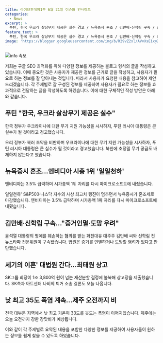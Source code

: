 ```yaml
---
title: 라이브투데이1부 6월 21일 이슈와 인사이트
categories:
  - News
excerpt: >
  푸틴, 한국 우크라 살상무기 제공은 실수 경고 / 뉴욕증시 혼조 / 김만배·신학림 구속 / 최태원 상고 / 폭염 지속. 푸틴 대통령의 우크라이나 살상무기 관련 발언, 뉴욕증시 혼조 마감, 화천대유 대주주와 전 뉴스타파 전문위원의 구속, 최태원 SK그룹 회장의 상고, 폭염 지속 등의 주요 소식이 제공됩니다.
feature_text: >
  푸틴, 한국 우크라 살상무기 제공은 실수 경고 / 뉴욕증시 혼조 / 김만배·신학림 구속 / 최태원 상고 / 폭염 지속. 푸틴 대통령의 우크라이나 살상무기 관련 발언, 뉴욕증시 혼조 마감, 화천대유 대주주와 전 뉴스타파 전문위원의 구속, 최태원 SK그룹 회장의 상고, 폭염 지속 등의 주요 소식이 제공됩니다.
image: 'https://blogger.googleusercontent.com/img/b/R29vZ2xl/AVvXsEixyZcFfHzMRdzZMjFBmAUKJYCLCGyLL1o632UiGVXcaFdKo_bkvkuCioo0uUKlGfBVcT3P84aROyZIXSBEx3Aw5nCQ3pTgDom1WDC4m8eifvWiAmWEEVb4x6G_l8C0QH225ldMjyaFvpxGEBGNO37VmDTDMHGhJPq73UglMfDca1-0aw/s1600/blogspot.png'
---
```


<p><img src="https://blogger.googleusercontent.com/img/b/R29vZ2xl/AVvXsEixyZcFfHzMRdzZMjFBmAUKJYCLCGyLL1o632UiGVXcaFdKo_bkvkuCioo0uUKlGfBVcT3P84aROyZIXSBEx3Aw5nCQ3pTgDom1WDC4m8eifvWiAmWEEVb4x6G_l8C0QH225ldMjyaFvpxGEBGNO37VmDTDMHGhJPq73UglMfDca1-0aw/s1600/blogspot.png" alt="info 속보" /></p>

<p>저희는 구글 SEO 최적화를 위해 다양한 정보를 제공하는 블로그 형식의 글을 작성하고 있습니다. 이때 중요한 것은 사용자가 제공한 정보를 근거로 글을 작성하고, 사용자가 필요로 하는 정보를 잘 담아내는 것입니다. 따라서 사용자가 요청한 내용을 참고하여 제안드리겠습니다. 각 주제별로 잘 구성된 정보를 제공하여 사용자가 필요로 하는 정보를 효과적으로 전달하는 글을 작성하도록 하겠습니다. 이에 대한 구체적인 작성 방안은 아래와 같습니다.</p>

<h2 data-ke-size="size26">푸틴 "한국, 우크라 살상무기 제공은 실수"</h2>

<p>한국 정부가 우크라이나에 대한 무기 지원 가능성을 시사하자, 푸틴 러시아 대통령은 큰 실수가 될 것이라고 경고했습니다.</p>

<p>우리 정부가 북러 조약을 비판하며 우크라이나에 대한 무기 지원 가능성을 시사하자, 푸틴 러시아 대통령은 큰 실수가 될 것이라고 경고했습니다. 북한에 초정밀 무기 공급도 배제하지 않는다고 했습니다.</p>

<h2 data-ke-size="size26">뉴욕증시 혼조…엔비디아 시총 1위 '일일천하'</h2>

<p>엔비디아는 3.5% 급락하며 시가총액 1위 자리를 다시 마이크로소프트에 내줬습니다.</p>

<p>일일천하' S&amp;P500·나스닥 지수의 사상 최고치 행진이 멈추면서 뉴욕증시가 혼조세로 마감했습니다. 엔비디아는 3.5% 급락하며 시가총액 1위 자리를 다시 마이크로소프트에 내줬습니다.</p>

<h2 data-ke-size="size26">김만배·신학림 구속…"증거인멸·도망 우려"</h2>

<p>윤석열 대통령의 명예를 훼손하는 혐의를 받는 화천대유 대주주 김만배 씨와 신학림 전 뉴스타파 전문위원이 구속됐습니다. 법원은 증거를 인멸하거나 도망할 염려가 있다고 판단했습니다.</p>

<h2 data-ke-size="size26">세기의 이혼' 대법원 간다…최태원 상고</h2>

<p>SK그룹 회장이 1조 3,800억 원이 넘는 재산분할 결정에 불복해 상고장을 제출했습니다. SK측과 아트센터 나비의 퇴거 소송 결론도 오늘 나옵니다.</p>

<h2 data-ke-size="size26">낮 최고 35도 폭염 계속…제주 오전까지 비</h2>

<p>전국 대부분 지역에서 낮 최고 기온이 33도를 웃도는 폭염이 이어지겠습니다. 제주에는 오늘 오전까지 강한 장맛비가 예상됩니다.</p>

<p>이와 같이 각 주제별로 요약된 내용을 포함한 다양한 정보를 제공하여 사용자들이 원하는 정보를 쉽게 찾을 수 있도록 하였습니다.</p>

